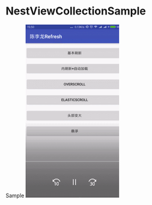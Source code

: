 # NestViewCollectionSample
Sample
![github](https://github.com/While1true/NestViewCollectionSample/blob/master/GIF.gif)
